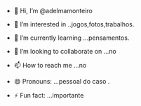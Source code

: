 - 👋 Hi, I’m @adelmamonteiro
- 👀 I’m interested in ..jogos,fotos,trabalhos.
- 🌱 I’m currently learning ...pensamentos.
  
- 💞️ I’m looking to collaborate on ...no
- 📫 How to reach me ...no
- 😄 Pronouns: ...pessoal do caso .
- ⚡ Fun fact: ...importante

<!---
adelmamonteiro/adelmamonteiro is a ✨ special ✨ repository because its `README.md` (this file) appears on your GitHub profile.
You can click the Preview link to take a look at your changes.
--->
